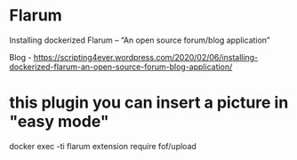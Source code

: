 # Flarum
Installing dockerized Flarum – “An open source forum/blog application”

Blog - https://scripting4ever.wordpress.com/2020/02/06/installing-dockerized-flarum-an-open-source-forum-blog-application/


#  this plugin you can insert a picture in "easy mode"
docker exec -ti flarum extension require fof/upload
